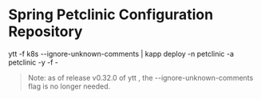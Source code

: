 # Spring Petclinic Configuration Repository

ytt -f k8s --ignore-unknown-comments | kapp deploy -n petclinic -a petclinic -y -f -

> Note: as of release v0.32.0 of ytt , the --ignore-unknown-comments flag is no longer needed.
